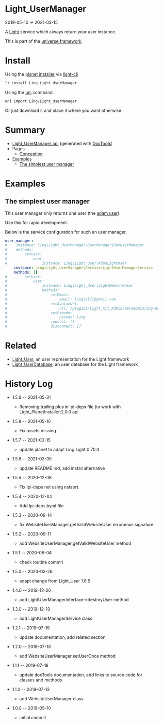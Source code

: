 Light_UserManager
===========
2019-05-10 -> 2021-03-15



A [Light](https://github.com/lingtalfi/Light) service which always return your user instance.


This is part of the [universe framework](https://github.com/karayabin/universe-snapshot).


Install
==========
Using the [planet installer](https://github.com/lingtalfi/Light_PlanetInstaller) via [light-cli](https://github.com/lingtalfi/Light_Cli)
```bash
lt install Ling.Light_UserManager
```

Using the [uni](https://github.com/lingtalfi/universe-naive-importer) command.
```bash
uni import Ling/Light_UserManager
```

Or just download it and place it where you want otherwise.






Summary
===========
- [Light_UserManager api](https://github.com/lingtalfi/Light_UserManager/blob/master/doc/api/Ling/Light_UserManager.md) (generated with [DocTools](https://github.com/lingtalfi/DocTools))
- Pages
    - [Conception](https://github.com/lingtalfi/Light_UserManager/blob/master/doc/pages/conception.md)
- [Examples](#examples)
    - [The simplest user manager](#the-simplest-user-manager)



Examples
=============



The simplest user manager
--------------

This user manager only returns one user (the [adam user](https://github.com/lingtalfi/Light_User/blob/master/doc/api/Ling/Light_User/AdamLightUser.md)).

Use this for rapid development. 

Below is the service configuration for such an user manager.


```yaml
user_manager:
#    instance: Ling\Light_UserManager\UserManager\DevUserManager
#    methods:
#        setUser:
#            user:
#                instance: Ling\Light_User\AdamLightUser
    instance: Ling\Light_UserManager\Service\LightUserManagerService
    methods: []
#        setUser:
#            user:
#                instance: Ling\Light_User\LightWebsiteUser
#                methods:
#                    setEmail:
#                        email: lingtalfi@gmail.com
#                    setAvatarUrl:
#                        url: /plugins/Light_Kit_Admin/zeroadmin/img/avatars/photo-1.jpg
#                    setPseudo:
#                        pseudo: Ling
#                    connect: []
#                    disconnect: []
```
                
                
Related
=========
- [Light_User](https://github.com/lingtalfi/Light_User/), an user representation for the Light framework 
- [Light_UserDatabase](https://github.com/lingtalfi/Light_UserDatabase), an user database for the Light framework 



History Log
=============

- 1.5.9 -- 2021-05-31

    - Removing trailing plus in lpi-deps file (to work with Light_PlanetInstaller:2.0.0 api

- 1.5.8 -- 2021-05-10

    - Fix assets missing.

- 1.5.7 -- 2021-03-15

    - update planet to adapt Ling.Light:0.70.0

- 1.5.6 -- 2021-03-05

    - update README.md, add install alternative

- 1.5.5 -- 2020-12-08

    - Fix lpi-deps not using natsort.

- 1.5.4 -- 2020-12-04

    - Add lpi-deps.byml file

- 1.5.3 -- 2020-09-14

    - fix WebsiteUserManager.getValidWebsiteUser erroneous signature
    
- 1.5.2 -- 2020-09-11

    - add WebsiteUserManager.getValidWebsiteUser method
    
- 1.5.1 -- 2020-06-04

    - check routine commit
    
- 1.5.0 -- 2020-03-26

    - adapt change from Light_User 1.6.5
    
- 1.4.0 -- 2019-12-20

    - add LightUserManagerInterface->destroyUser method
    
- 1.3.0 -- 2019-12-18

    - add LightUserManagerService class
    
- 1.2.1 -- 2019-07-19

    - update documentation, add related section
    
- 1.2.0 -- 2019-07-18

    - add WebsiteUserManager.setUserOnce method
    
- 1.1.1 -- 2019-07-18

    - update docTools documentation, add links to source code for classes and methods
    
- 1.1.0 -- 2019-07-13

    - add WebsiteUserManager class
    
- 1.0.0 -- 2019-05-10

    - initial commit